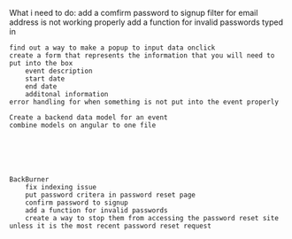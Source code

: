 What i need to do:
    add a comfirm password to signup 
    filter for email address is not working properly 
    add a function for invalid passwords typed in 

    find out a way to make a popup to input data onclick 
    create a form that represents the information that you will need to put into the box 
        event description 
        start date
        end date
        additonal information 
    error handling for when something is not put into the event properly 

    Create a backend data model for an event 
    combine models on angular to one file 
    



    

    BackBurner 
        fix indexing issue 
        put password critera in password reset page 
        confirm password to signup 
        add a function for invalid passwords 
        create a way to stop them from accessing the password reset site unless it is the most recent password reset request 
        
  